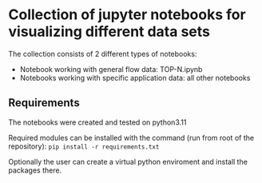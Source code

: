 # Collection of jupyter notebooks for visualizing different data sets

The collection consists of 2 different types of notebooks:
 - Notebook working with general flow data: TOP-N.ipynb
 - Notebooks working with specific application data: all other notebooks
  
## Requirements
The notebooks were created and tested on python3.11

Required modules can be installed with the command (run from root of the repository): 
`pip install -r requirements.txt`

Optionally the user can create a virtual python enviroment and install the packages there.
